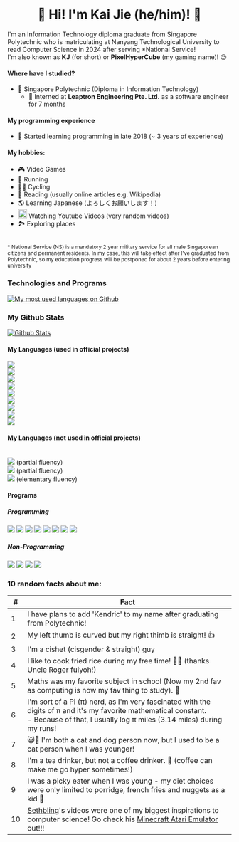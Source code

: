 <h1 align="center">👋 Hi! I'm Kai Jie (he/him)! 👋</h1>

I'm an Information Technology diploma graduate from Singapore Polytechnic who is matriculating at Nanyang Technological University to read Computer Science in 2024 after serving *National Service!
<br>
I'm also known as <strong>KJ</strong> (for short) or <strong>PixelHyperCube</strong> (my gaming name)! 😉

#### Where have I studied?
- 🏫  Singapore Polytechnic (Diploma in Information Technology)
  - 🏢 Interned at <strong>Leaptron Engineering Pte. Ltd.</strong> as a software engineer for 7 months
#### My programming experience
- 📅  Started learning programming in late 2018 (~ 3 years of experience)
#### My hobbies:
- 🎮  Video Games
- 🏃  Running
- 🚴‍♂️  Cycling
- 📖  Reading (usually online articles e.g. Wikipedia)
- 🌎  Learning Japanese (よろしくお願いします！)
- <img width="20px" src="https://user-images.githubusercontent.com/54231827/110572301-1b69e600-8194-11eb-88e5-c20d2e855794.png"/>   Watching Youtube Videos (very random videos)
- 🏞 Exploring places
<br>
<sup>* National Service (NS) is a mandatory 2 year military service for all male Singaporean citizens and permanent residents. In my case, this will take effect after I've graduated from Polytechnic, so my education progress will be postponed for about 2 years before entering university</sup>

### Technologies and Programs

[![My most used languages on Github](https://github-readme-stats.vercel.app/api/top-langs/?username=pixelhypercube)](https://github.com/pixelhypercube/github-readme-stats)

### My Github Stats
[![Github Stats](https://github-readme-stats.vercel.app/api?username=pixelhypercube&show_icons=true&theme=dark)](https://github.com/anuraghazra/github-readme-stats)

#### My Languages (used in official projects)
![](https://img.shields.io/badge/Web-HTML-informational?style=flat&logo=html5&logoColor=white&color=00b078)
<br>![](https://img.shields.io/badge/Web-CSS-informational?style=flat&logo=css3&logoColor=white&color=00b078)
<br>![](https://img.shields.io/badge/Code-Javascript-informational?style=flat&logo=javascript&logoColor=white&color=cc00dd)
<br>![](https://img.shields.io/badge/Code-Python-informational?style=flat&logo=python&logoColor=white&color=cc00dd)
<br>![](https://img.shields.io/badge/Code-Java-informational?style=flat&logo=java&logoColor=white&color=cc00dd)
<br>![](https://img.shields.io/badge/Code-C%23-informational?style=flat&logo=c-sharp&logoColor=white&color=cc00dd)
<br>![](https://img.shields.io/badge/DB-MySQL-informational?style=flat&logo=mysql&logoColor=white&color=00598c)
<br>![](https://img.shields.io/badge/DB-Microsoft%20SQL%20Server-informational?style=flat&logo=microsoft-sql-server&logoColor=white&color=00598c)
<br>![](https://img.shields.io/badge/DB-PostgreSQL-informational?style=flat&logo=postgresql&logoColor=white&color=00598c)

#### My Languages (not used in official projects)
<br>![](https://img.shields.io/badge/Code-C++-informational?style=flat&logo=c%2B%2B&logoColor=white&color=cc00dd) (partial fluency)
<br>![](https://img.shields.io/badge/Code-C-informational?style=flat&logo=c&logoColor=white&color=cc00dd) (partial fluency)
<br>![](https://img.shields.io/badge/Console-Shell-informational?style=flat&logo=windows-terminal&logoColor=white&color=cc00dd) (elementary fluency)

#### Programs

##### Programming
![](https://img.shields.io/badge/Visual%20Studio%20Code-informational?style=flat&logo=visual-studio-code&logoColor=white&color=381e6e)
![](https://img.shields.io/badge/Android%20Studio-informational?style=flat&logo=android-studio&logoColor=white&color=381e6e)
![](https://img.shields.io/badge/MySQL%20Workbench-informational?style=flat&logo=mysql&logoColor=white&color=381e6e)
![](https://img.shields.io/badge/Microsoft%20SQL%20Server%20Management%20Studio-informational?style=flat&logo=microsoft-sql-server&logoColor=white&color=381e6e)
![](https://img.shields.io/badge/Visual%20Studio-informational?style=flat&logo=visual-studio&logoColor=white&color=381e6e)
![](https://img.shields.io/badge/Ubuntu-informational?style=flat&logo=ubuntu&logoColor=white&color=381e6e)
![](https://img.shields.io/badge/Eclipse-informational?style=flat&logo=eclipse&logoColor=white&color=381e6e)
![](https://img.shields.io/badge/Netbeans-informational?style=flat&logo=apache-netbeans-ide&logoColor=white&color=381e6e)


##### Non-Programming

![](https://img.shields.io/badge/Adobe%20XD-informational?style=flat&logo=adobe-xd&logoColor=white&color=bf004d)
![](https://img.shields.io/badge/Microsoft%20Word-informational?style=flat&logo=microsoft-word&logoColor=white&color=bf004d)
![](https://img.shields.io/badge/Microsoft%20Excel-informational?style=flat&logo=microsoft-excel&logoColor=white&color=bf004d)
![](https://img.shields.io/badge/Microsoft%20Powerpoint-informational?style=flat&logo=microsoft-powerpoint&logoColor=white&color=bf004d)

### 10 random facts about me:
| #  | Fact |
| ------------- | ------------- |
| 1  | I have plans to add 'Kendric' to my name after graduating from Polytechnic!  |
| 2  | My left thumb is curved but my right thimb is straight! 👍 |
| 3  | I'm a cishet (cisgender & straight) guy |
| 4  | I like to cook fried rice during my free time! 🧑‍🍳 (thanks Uncle Roger fuiyoh!) |
| 5  | Maths was my favorite subject in school (Now my 2nd fav as computing is now my fav thing to study). 🧮 |
| 6  | I'm sort of a Pi (π) nerd, as I'm very fascinated with the digits of π and it's my favorite mathematical constant. <br> - Because of that, I usually log π miles (3.14 miles) during my runs! |
| 7  |😺🐶 I'm both a cat and dog person now, but I used to be a cat person when I was younger! |
| 8  | I'm a tea drinker, but not a coffee drinker. 🍵 (coffee can make me go hyper sometimes!) |
| 9  | I was a picky eater when I was young - my diet choices were only limited to porridge, french fries and nuggets as a kid 🍟 |
| 10 | [Sethbling](https://www.youtube.com/channel/UC8aG3LDTDwNR1UQhSn9uVrw)'s videos were one of my biggest inspirations to computer science! Go check his [Minecraft Atari Emulator](https://www.youtube.com/watch?v=mq7T5_xH24M) out!!! |

<!--
**pixelhypercube/pixelhypercube** is a ✨ _special_ ✨ repository because its `README.md` (this file) appears on your GitHub profile.

Here are some ideas to get you started:

- 🔭 I’m currently working on mini projects and school work
- 🌱 I’m currently learning anything there is to find
- 👯 I’m looking to collaborate on other passionate developers
- 🤔 I’m looking for help with ...
- 💬 Ask me about ...
- 📫 How to reach me: ...
- 😄 Pronouns: ...
- ⚡ Fun fact: ...
-->

